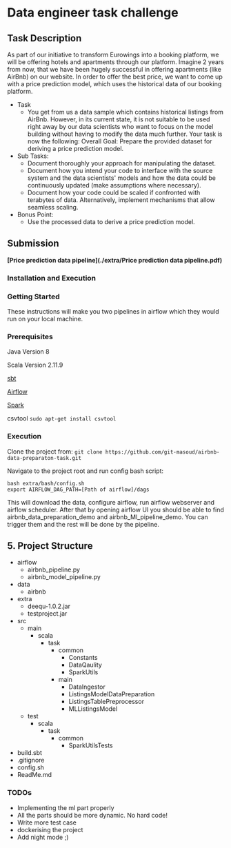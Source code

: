 # Data engineer task challenge



## Task Description
 As part of our initiative to transform Eurowings into a booking platform, we will be offering hotels and apartments through our platform. Imagine 2 years from now, that we have been hugely successful in offering apartments (like AirBnb) on our website. In order to offer the best price, we want to come up with a price prediction model, which uses the historical data of our booking platform.
* Task
    * You get from us a data sample which contains historical listings from AirBnb. However, in its current state, it is not suitable to be used right away by our data scientists who want to focus on the model building without having to modify the data much further. Your task is now the following:
        Overall Goal: Prepare the provided dataset for deriving a price prediction model.
* Sub Tasks:
    * Document thoroughly your approach for manipulating the dataset.
    * Document how you intend your code to interface with the source system and the data scientists' models and how the data could be continuously updated (make assumptions where necessary).
    * Document how your code could be scaled if confronted with terabytes of data. Alternatively, implement mechanisms that allow seamless scaling.
* Bonus Point:
    * Use the processed data to derive a price prediction model.
         
## Submission

**[Price prediction data pipeline](./extra/Price prediction data pipeline.pdf)**

### Installation and Execution

### Getting Started
   These instructions will make you two pipelines in airflow which they would run on your local machine.
### Prerequisites


   Java Version 8   
   
   Scala Version 2.11.9   
   
   [sbt](https://www.scala-sbt.org/release/docs/Installing-sbt-on-Linux.html&sa=D&ust=1580247924553000)
   
   [Airflow](https://airflow.apache.org/docs/stable/installation.html&sa=D&ust=1580247924553000)
   
   [Spark](https://spark.apache.org/docs/latest/index.html&sa=D&ust=1580247924553000)
   
   csvtool ```sudo apt-get install csvtool```

  
### Execution
   Clone the project from: 
    ```git clone https://github.com/git-masoud/airbnb-data-preparaton-task.git ```
   
   Navigate to the project root and run config bash script:
   
``` 
bash extra/bash/config.sh 
export AIRFLOW_DAG_PATH=[Path of airflow]/dags 
```

   This will download the data, configure airflow, run airflow webserver and airflow scheduler. After that by opening airflow UI you should be able to find airbnb_data_preparation_demo and airbnb_Ml_pipeline_demo. 
   You can trigger them and the rest will be done by the pipeline.
   

## 5. Project Structure


* airflow
    * airbnb_pipeline.py
    * airbnb_model_pipeline.py
* data
    * airbnb
* extra
    * deequ-1.0.2.jar
    * testproject.jar
* src
    * main
        * scala
            * task
                * common
                    * Constants
                    * DataQaulity
                    * SparkUtils
                * main
                    * DataIngestor 
                    * ListingsModelDataPreparation 
                    * ListingsTablePreprocessor 
                    * MLListingsModel
    * test
        * scala
            * task
                * common
                    * SparkUtilsTests
* build.sbt
* .gitignore
* config.sh
* ReadMe.md



### TODOs
- Implementing the ml part properly
- All the parts should be more dynamic. No hard code!
- Write more test case 
- dockerising the project
- Add night mode ;)
